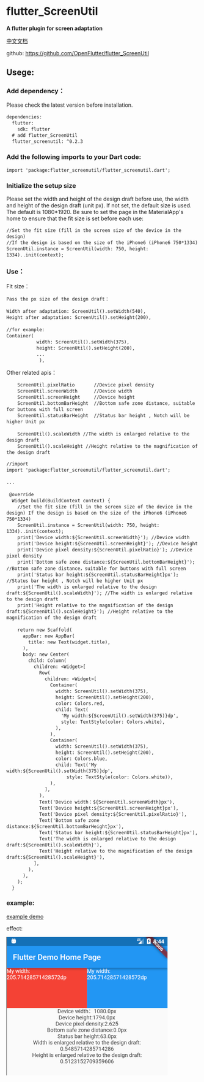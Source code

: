 
# flutter_ScreenUtil
**A flutter plugin for screen adaptation**

[中文文档](https://github.com/OpenFlutter/flutter_ScreenUtil/blob/master/README_CN.md)

github: https://github.com/OpenFlutter/flutter_ScreenUtil


## Usege:

### Add dependency：
Please check the latest version before installation.
```
dependencies:
  flutter:
    sdk: flutter
  # add flutter_ScreenUtil
  flutter_screenutil: ^0.2.3
```

### Add the following imports to your Dart code:
```
import 'package:flutter_screenutil/flutter_screenutil.dart';
```

### Initialize the setup size
Please set the width and height of the design draft before use, the width and height of the design draft (unit px).
If not set, the default size is used. The default is 1080*1920.
Be sure to set the page in the MaterialApp's home to ensure that the fit size is set before each use:

```
//Set the fit size (fill in the screen size of the device in the design)
//If the design is based on the size of the iPhone6 ​​(iPhone6 ​​750*1334)
ScreenUtil.instance = ScreenUtil(width: 750, height: 1334)..init(context);
```

### Use：

Fit size：
```
Pass the px size of the design draft：

Width after adaptation: ScreenUtil().setWidth(540),
Height after adaptation: ScreenUtil().setHeight(200),

//for example:
Container(
           width: ScreenUtil().setWidth(375),
           height: ScreenUtil().setHeight(200),
           ...
            ),
```

Other related apis：
```
    ScreenUtil.pixelRatio       //Device pixel density
    ScreenUtil.screenWidth      //Device width
    ScreenUtil.screenHeight     //Device height
    ScreenUtil.bottomBarHeight  //Bottom safe zone distance, suitable for buttons with full screen
    ScreenUtil.statusBarHeight  //Status bar height , Notch will be higher Unit px

    ScreenUtil().scaleWidth //The width is enlarged relative to the design draft
    ScreenUtil().scaleHeight //Height relative to the magnification of the design draft

```

```
//import
import 'package:flutter_screenutil/flutter_screenutil.dart';

...

 @override
  Widget build(BuildContext context) {
    //Set the fit size (fill in the screen size of the device in the design) If the design is based on the size of the iPhone6 ​​(iPhone6 ​​750*1334)
    ScreenUtil.instance = ScreenUtil(width: 750, height: 1334)..init(context);
    print('Device width:${ScreenUtil.screenWidth}'); //Device width
    print('Device height:${ScreenUtil.screenHeight}'); //Device height
    print('Device pixel density:${ScreenUtil.pixelRatio}'); //Device pixel density
    print('Bottom safe zone distance:${ScreenUtil.bottomBarHeight}'); //Bottom safe zone distance，suitable for buttons with full screen
    print('Status bar height:${ScreenUtil.statusBarHeight}px'); //Status bar height , Notch will be higher Unit px
    print('The width is enlarged relative to the design draft:${ScreenUtil().scaleWidth}'); //The width is enlarged relative to the design draft
    print('Height relative to the magnification of the design draft:${ScreenUtil().scaleHeight}'); //Height relative to the magnification of the design draft

    return new Scaffold(
      appBar: new AppBar(
        title: new Text(widget.title),
      ),
      body: new Center(
        child: Column(
          children: <Widget>[
            Row(
              children: <Widget>[
                Container(
                  width: ScreenUtil().setWidth(375),
                  height: ScreenUtil().setHeight(200),
                  color: Colors.red,
                  child: Text(
                    'My width:${ScreenUtil().setWidth(375)}dp',
                    style: TextStyle(color: Colors.white),
                  ),
                ),
                Container(
                  width: ScreenUtil().setWidth(375),
                  height: ScreenUtil().setHeight(200),
                  color: Colors.blue,
                  child: Text('My width:${ScreenUtil().setWidth(375)}dp',
                      style: TextStyle(color: Colors.white)),
                ),
              ],
            ),
            Text('Device width：${ScreenUtil.screenWidth}px'),
            Text('Device height:${ScreenUtil.screenHeight}px'),
            Text('Device pixel density:${ScreenUtil.pixelRatio}'),
            Text('Bottom safe zone distance:${ScreenUtil.bottomBarHeight}px'),
            Text('Status bar height:${ScreenUtil.statusBarHeight}px'),
            Text('The width is enlarged relative to the design draft:${ScreenUtil().scaleWidth}'),
            Text('Height relative to the magnification of the design draft:${ScreenUtil().scaleHeight}'),
          ],
        ),
      ),
    );
  }
```

### example:

[example demo](https://github.com/OpenFlutter/flutter_ScreenUtil/blob/master/example)
 
effect:

![效果](effect.png)

